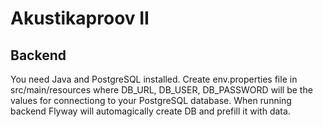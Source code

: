 # Akustikaproov II

## Backend

You need Java and PostgreSQL installed. Create env.properties file in src/main/resources where DB_URL, DB_USER, DB_PASSWORD will be the values for connectiong to your PostgreSQL database. When running backend Flyway will automagically create DB and prefill it with data.
